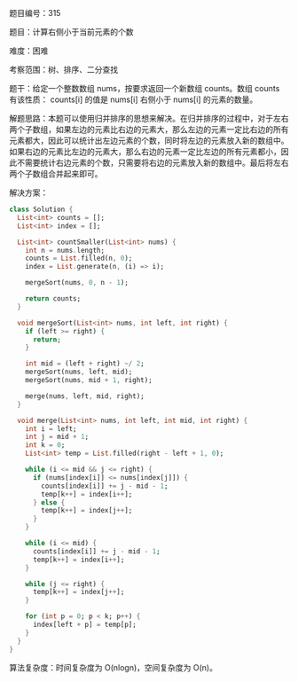 题目编号：315

题目：计算右侧小于当前元素的个数

难度：困难

考察范围：树、排序、二分查找

题干：给定一个整数数组 nums，按要求返回一个新数组 counts。数组 counts 有该性质： counts[i] 的值是 nums[i] 右侧小于 nums[i] 的元素的数量。

解题思路：本题可以使用归并排序的思想来解决。在归并排序的过程中，对于左右两个子数组，如果左边的元素比右边的元素大，那么左边的元素一定比右边的所有元素都大，因此可以统计出左边元素的个数，同时将左边的元素放入新的数组中。如果右边的元素比左边的元素大，那么右边的元素一定比左边的所有元素都小，因此不需要统计右边元素的个数，只需要将右边的元素放入新的数组中。最后将左右两个子数组合并起来即可。

解决方案：

```dart
class Solution {
  List<int> counts = [];
  List<int> index = [];

  List<int> countSmaller(List<int> nums) {
    int n = nums.length;
    counts = List.filled(n, 0);
    index = List.generate(n, (i) => i);

    mergeSort(nums, 0, n - 1);

    return counts;
  }

  void mergeSort(List<int> nums, int left, int right) {
    if (left >= right) {
      return;
    }

    int mid = (left + right) ~/ 2;
    mergeSort(nums, left, mid);
    mergeSort(nums, mid + 1, right);

    merge(nums, left, mid, right);
  }

  void merge(List<int> nums, int left, int mid, int right) {
    int i = left;
    int j = mid + 1;
    int k = 0;
    List<int> temp = List.filled(right - left + 1, 0);

    while (i <= mid && j <= right) {
      if (nums[index[i]] <= nums[index[j]]) {
        counts[index[i]] += j - mid - 1;
        temp[k++] = index[i++];
      } else {
        temp[k++] = index[j++];
      }
    }

    while (i <= mid) {
      counts[index[i]] += j - mid - 1;
      temp[k++] = index[i++];
    }

    while (j <= right) {
      temp[k++] = index[j++];
    }

    for (int p = 0; p < k; p++) {
      index[left + p] = temp[p];
    }
  }
}
```

算法复杂度：时间复杂度为 O(nlogn)，空间复杂度为 O(n)。